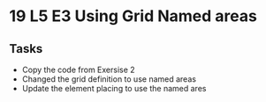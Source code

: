 # 19 L5 E3 Using Grid Named areas

## Tasks
- Copy the code from Exersise 2
- Changed the grid definition to use named areas
- Update the element placing to use the named ares
